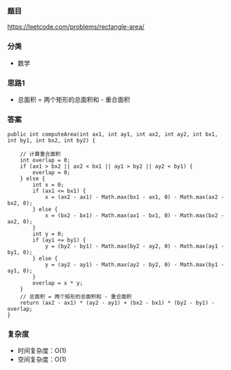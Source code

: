 ### 题目
https://leetcode.com/problems/rectangle-area/

### 分类
* 数学

### 思路1
* 总面积 = 两个矩形的总面积和 - 重合面积

### 答案
```
public int computeArea(int ax1, int ay1, int ax2, int ay2, int bx1, int by1, int bx2, int by2) {

    // 计算重合面积
    int overlap = 0;
    if (ax1 > bx2 || ax2 < bx1 || ay1 > by2 || ay2 < by1) {
        overlap = 0;
    } else {
        int x = 0;
        if (ax1 <= bx1) {
            x = (ax2 - ax1) - Math.max(bx1 - ax1, 0) - Math.max(ax2 - bx2, 0);
        } else {
            x = (bx2 - bx1) - Math.max(ax1 - bx1, 0) - Math.max(bx2 - ax2, 0);
        }
        int y = 0;
        if (ay1 <= by1) {
            y = (by2 - by1) - Math.max(by2 - ay2, 0) - Math.max(ay1 - by1, 0);
        } else {
            y = (ay2 - ay1) - Math.max(ay2 - by2, 0) - Math.max(by1 - ay1, 0);
        }
        overlap = x * y;
    }
    // 总面积 = 两个矩形的总面积和 - 重合面积
    return (ax2 - ax1) * (ay2 - ay1) + (bx2 - bx1) * (by2 - by1) - overlap;
}
```

### 复杂度
* 时间复杂度：O(1)
* 空间复杂度：O(1)
